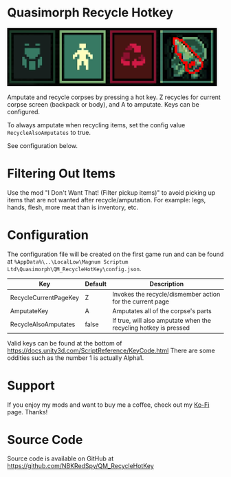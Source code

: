 # Quasimorph Recycle Hotkey

![thumbnail icon](media/thumbnail.png)

Amputate and recycle corpses by pressing a hot key.  Z recycles for current corpse screen (backpack or body), and A to amputate.  Keys can be configured.

To always amputate when recycling items, set the config value `RecycleAlsoAmputates` to true. 

See configuration below.

# Filtering Out Items
Use the mod "I Don't Want That! (Filter pickup items)" to avoid picking up items that are not wanted after recycle/amputation.  For example: legs, hands, flesh, more meat than is inventory, etc.

# Configuration

The configuration file will be created on the first game run and can be found at `%AppData%\..\LocalLow\Magnum Scriptum Ltd\Quasimorph\QM_RecycleHotKey\config.json`.

|Key|Default|Description|
|--|--|--|
|RecycleCurrentPageKey|Z|Invokes the recycle/dismember action for the current page|
|AmputateKey|A|Amputates all of the corpse's parts|
|RecycleAlsoAmputates|false|If true, will also amputate when the recycling hotkey is pressed|

Valid keys can be found at the bottom of https://docs.unity3d.com/ScriptReference/KeyCode.html
There are some oddities such as the number 1 is actually Alpha1.

# Support
If you enjoy my mods and want to buy me a coffee, check out my [Ko-Fi](https://ko-fi.com/nbkredspy71915) page.
Thanks!

# Source Code
Source code is available on GitHub at https://github.com/NBKRedSpy/QM_RecycleHotKey


